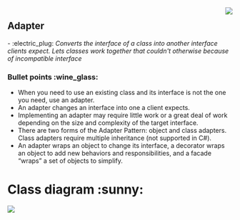 <img align="right" src="https://user-images.githubusercontent.com/25085025/73746973-d513ad80-476f-11ea-8df7-c85fc108ecfb.png"/>
<p><h2>Adapter</h2> - :electric_plug: <i>Converts the interface of a class into another interface clients expect. Lets classes work together that couldn't otherwise because of incompatible interface</i></p>
<h3>Bullet points :wine_glass:</h3>
<ul>
  <li>When you need to use an existing class and its interface is not the one you need, use an adapter.</li>
  <li>An adapter changes an interface into one a client expects.</li>
  <li>Implementing an adapter may require little work or a great deal of work depending on the size and complexity of the target interface.</li>
  <li>There are two forms of the Adapter Pattern: object and class adapters.  Class adapters require multiple inheritance (not supported in C#).</li>
  <li>An adapter wraps an object to change its interface, a decorator wraps an object to add new behaviors and responsibilities, and a facade “wraps” a set of objects to simplify.
</li>
</ul>
<h1>Class diagram :sunny:</h1>
<img align="left" src="https://user-images.githubusercontent.com/25085025/73746971-d47b1700-476f-11ea-9161-152c463c5751.png"/>

